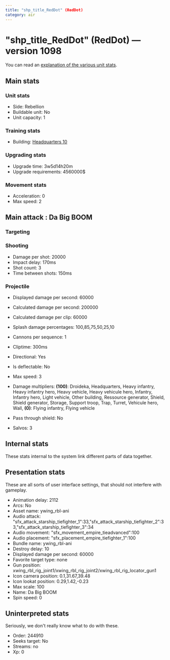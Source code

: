 ```yaml
---
title: "shp_title_RedDot" (RedDot)
category: air
---
```


# "shp_title_RedDot" (RedDot) — version 1098

You can read an [explanation  of the various unit stats](unitexplained.md).

## Main stats

### Unit stats

  * Side: Rebellion
  * Buildable unit: No
  * Unit capacity: 1

### Training stats

  * Building: [Headquarters 10](smugglerHQ.html)

### Upgrading stats

  * Upgrade time: 3w5d14h20m
  * Upgrade requirements: 4560000$

### Movement stats

  * Acceleration: 0
  * Max speed: 2

## Main attack : Da Big BOOM

### Targeting


### Shooting

  * Damage per shot: 20000
  * Impact delay: 170ms
  * Shot count: 3
  * Time between shots: 150ms

### Projectile

  * Displayed damage per second: 60000
  * Calculated damage per second: 200000
  * Calculated damage per clip: 60000
  * Splash damage percentages: 100,85,75,50,25,10

  * Cannons per sequence: 1
  * Cliptime: 300ms
  * Directional: Yes
  * Is deflectable: No
  * Max speed: 3
  * Damage multipliers: **(100)**: Droideka, Headquarters, Heavy infantry, Heavy infantry hero, Heavy vehicle, Heavy vehicule hero, Infantry, Infantry hero, Light vehicle, Other building, Ressource generator, Shield, Shield generator, Storage, Support troop, Trap, Turret, Vehicule hero, Wall, **(0)**: Flying infantry, Flying vehicle
  * Pass through shield: No
  * Salvos: 3

## Internal stats

These stats internal to the system link different parts of data together.


## Presentation stats

These are all sorts of user interface settings, that should not interfere with gameplay.

  * Animation delay: 2112
  * Arcs: No
  * Asset name: ywing_rbl-ani
  * Audio attack: "sfx_attack_starship_tiefighter_1":33,"sfx_attack_starship_tiefighter_2":33,"sfx_attack_starship_tiefighter_3":34
  * Audio movement: "sfx_movement_empire_tieadvanced":100
  * Audio placement: "sfx_placement_empire_tiefighter_1":100
  * Bundle name: ywing_rbl-ani
  * Destroy delay: 10
  * Displayed damage per second: 60000
  * Favorite target type: none
  * Gun position: xwing_rbl_rig_joint1/xwing_rbl_rig_joint2/xwing_rbl_rig_locator_gun1
  * Icon camera position: 0.1,31.67,39.48
  * Icon lookat position: 0.29,1.42,-0.23
  * Max scale: 100
  * Name: Da Big BOOM
  * Spin speed: 0

## Uninterpreted stats

Seriously, we don't really know what to do with these.

  * Order: 244910
  * Seeks target: No
  * Streams: no
  * Xp: 0

